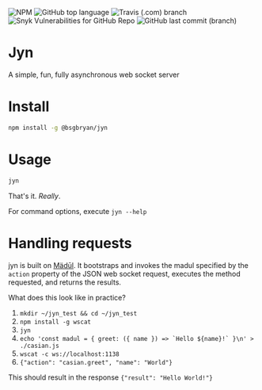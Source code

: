 ![NPM](https://img.shields.io/npm/l/@bsgbryan/jyn) ![GitHub top language](https://img.shields.io/github/languages/top/bsgbryan/jyn) ![Travis (.com) branch](https://img.shields.io/travis/com/bsgbryan/jyn/master) ![Snyk Vulnerabilities for GitHub Repo](https://img.shields.io/snyk/vulnerabilities/github/bsgbryan/jyn) ![GitHub last commit (branch)](https://img.shields.io/github/last-commit/bsgbryan/jyn/master)

# Jyn

A simple, fun, fully asynchronous web socket server

# Install

```sh
npm install -g @bsgbryan/jyn
```

# Usage

```sh
jyn
```

That's it. _Really_.

For command options, execute `jyn --help`

# Handling requests

jyn is built on [Mädūl](https://github.com/bsgbryan/madul). It bootstraps and invokes the madul specified by the `action` property of the JSON web socket request, executes the method requested, and returns the results.

What does this look like in practice?

1. `mkdir ~/jyn_test && cd ~/jyn_test`
1. `npm install -g wscat`
1. `jyn`
1. ``echo 'const madul = { greet: ({ name }) => `Hello ${name}!` }\n' > ./casian.js``
1. `wscat -c ws://localhost:1138`
1. `{"action": "casian.greet", "name": "World"}`

This should result in the response `{"result": "Hello World!"}`
